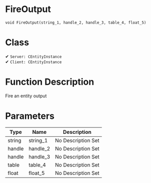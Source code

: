 # FireOutput
```
void FireOutput(string_1, handle_2, handle_3, table_4, float_5)
```
# Class
✔ `Server: CEntityInstance`  
✔ `Client: CEntityInstance`  

# Function Description
Fire an entity output
# Parameters
Type|Name|Description
--|--|--
string|string_1|No Description Set
handle|handle_2|No Description Set
handle|handle_3|No Description Set
table|table_4|No Description Set
float|float_5|No Description Set
